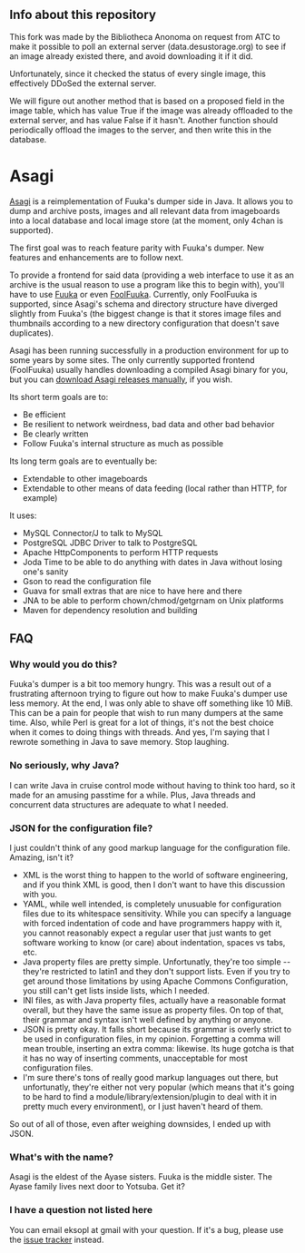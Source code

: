 ## Info about this repository

This fork was made by the Bibliotheca Anonoma on request from ATC to make it possible to poll an external server (data.desustorage.org) to see if an image already existed there, and avoid downloading it if it did.

Unfortunately, since it checked the status of every single image, this effectively DDoSed the external server.

We will figure out another method that is based on a proposed field in the image table, which has value True if the image was already offloaded to the external server, and has value False if it hasn't. Another function should periodically offload the images to the server, and then write this in the database.

# Asagi

[Asagi](http://eksopl.github.io/asagi/) is a reimplementation of Fuuka's dumper side in Java. It allows you to dump and archive posts, images and all relevant data from imageboards into a local database and local image store (at the moment, only 4chan is supported).

The first goal was to reach feature parity with Fuuka's dumper. New features and enhancements are to follow next.

To provide a frontend for said data (providing a web interface to use it as an archive is the usual reason to use a program like this to begin with), you'll have to use [Fuuka](/eksopl/fuuka) or even [FoolFuuka](/FoolCode/FoolFuuka). Currently, only FoolFuuka is supported, since Asagi's schema and directory structure have diverged slightly from Fuuka's (the biggest change is that it stores image files and thumbnails according to a new directory configuration that doesn't save duplicates).

Asagi has been running successfully in a production environment for up to some years by some sites. The only currently supported frontend (FoolFuuka) usually handles downloading a compiled Asagi binary for you, but you can [download Asagi releases manually](https://github.com/eksopl/asagi/releases/), if you wish.

Its short term goals are to:

* Be efficient
* Be resilient to network weirdness, bad data and other bad behavior
* Be clearly written
* Follow Fuuka's internal structure as much as possible

Its long term goals are to eventually be:

* Extendable to other imageboards
* Extendable to other means of data feeding (local rather than HTTP, for example)

It uses:

* MySQL Connector/J to talk to MySQL
* PostgreSQL JDBC Driver to talk to PostgreSQL
* Apache HttpComponents to perform HTTP requests
* Joda Time to be able to do anything with dates in Java without losing one's sanity
* Gson to read the configuration file
* Guava for small extras that are nice to have here and there
* JNA to be able to perform chown/chmod/getgrnam on Unix platforms
* Maven for dependency resolution and building

## FAQ

### Why would you do this?
Fuuka's dumper is a bit too memory hungry. This was a result out of a frustrating afternoon trying to figure out how to make Fuuka's dumper use less memory. At the end, I was only able to shave off something like 10 MiB. This can be a pain for people that wish to run many dumpers at the same time. Also, while Perl is great for a lot of things, it's not the best choice when it comes to doing things with threads. And yes, I'm saying that I rewrote something in Java to save memory. Stop laughing.

### No seriously, why Java?
I can write Java in cruise control mode without having to think too hard, so it made for an amusing passtime for a while. Plus, Java threads and concurrent data structures are adequate to what I needed.

### JSON for the configuration file?
I just couldn't think of any good markup language for the configuration file. Amazing, isn't it?

* XML is the worst thing to happen to the world of software engineering, and if you think XML is good, then I don't want to have this discussion with you.
* YAML, while well intended, is completely unusuable for configuration files due to its whitespace sensitivity. While you can specify a language with forced indentation of code and have programmers happy with it, you cannot reasonably expect a regular user that just wants to get software working to know (or care) about indentation, spaces vs tabs, etc.
* Java property files are pretty simple. Unfortunatly, they're too simple -- they're restricted to latin1 and they don't support lists. Even if you try to get around those limitations by using Apache Commons Configuration, you still can't get lists inside lists, which I needed.
* INI files, as with Java property files, actually have a reasonable format overall, but they have the same issue as property files. On top of that, their grammar and syntax isn't well defined by anything or anyone.
* JSON is pretty okay. It falls short because its grammar is overly strict to be used in configuration files, in my opinion. Forgetting a comma will mean trouble, inserting an extra comma: likewise. Its huge gotcha is that it has no way of inserting comments, unacceptable for most configuration files.
* I'm sure there's tons of really good markup languages out there, but unfortunatly, they're either not very popular (which means that it's going to be hard to find a module/library/extension/plugin to deal with it in pretty much every environment), or I just haven't heard of them.

So out of all of those, even after weighing downsides, I ended up with JSON.

### What's with the name?
Asagi is the eldest of the Ayase sisters. Fuuka is the middle sister. The Ayase family lives next door to Yotsuba. Get it?

### I have a question not listed here
You can email eksopl at gmail with your question. If it's a bug, please use the [issue tracker](/eksopl/asagi/issues) instead.
